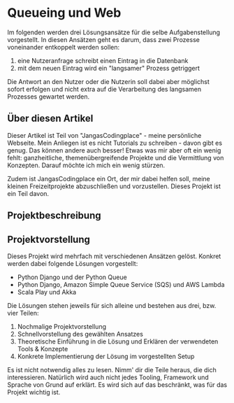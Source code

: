 # Queueing und Web
Im folgenden werden drei Lösungsansätze für die selbe Aufgabenstellung vorgestellt. In diesen 
Ansätzen geht es darum, dass zwei Prozesse voneinander entkoppelt werden sollen:

1. eine Nutzeranfrage schreibt einen Eintrag in die Datenbank
2. mit dem neuen Eintrag wird ein "langsamer" Prozess getriggert

Die Antwort an den Nutzer oder die Nutzerin soll dabei aber möglichst sofort erfolgen und 
nicht extra auf die Verarbeitung des langsamen Prozesses gewartet werden.

## Über diesen Artikel
Dieser Artikel ist Teil von "JangasCodingplace" - meine persönliche Webseite. Mein Anliegen 
ist es nicht Tutorials zu schreiben - davon gibt es genug. Das können andere auch besser! 
Etwas was mir aber oft ein wenig fehlt: ganzheitliche, themenübergreifende Projekte und die 
Vermittlung von Konzepten. Darauf möchte ich mich ein wenig stürzen.

Zudem ist JangasCodingplace ein Ort, der mir dabei helfen soll, meine kleinen Freizeitprojekte 
abzuschließen und vorzustellen. Dieses Projekt ist ein Teil davon.

## Projektbeschreibung
[//]: # (START CUSTOM SCRIPT)
[//]: # (START MARKDOWNREF)
[//]: # (https://raw.githubusercontent.com/JangasCodingplace/jangas-codingplace-blogs/main/blogs/web-and-queues/assets/project-description/de.md)
[//]: # (END MARKDOWNREF)
[//]: # (END CUSTOM SCRIPT)


## Projektvorstellung
Dieses Projekt wird mehrfach mit verschiedenen Ansätzen gelöst. Konkret werden dabei folgende 
Lösungen vorgestellt:

- Python Django und der Python Queue
- Python Django, Amazon Simple Queue Service (SQS) und AWS Lambda
- Scala Play und Akka

Die Lösungen stehen jeweils für sich alleine und bestehen aus drei, bzw. vier Teilen:

1. Nochmalige Projektvorstellung
2. Schnellvorstellung des gewählten Ansatzes
3. Theoretische Einführung in die Lösung und Erklären der verwendeten Tools & Konzepte
4. Konkrete Implementierung der Lösung im vorgestellten Setup

Es ist nicht notwendig alles zu lesen. Nimm' dir die Teile heraus, die dich interessieren. 
Natürlich wird auch nicht jedes Tooling, Framework und Sprache von Grund auf erklärt. Es wird 
sich auf das beschränkt, was für das Projekt wichtig ist.


[//]: # (START CUSTOM SCRIPT)
[//]: # (START CONTENT LIST)
[//]: # (https://raw.githubusercontent.com/JangasCodingplace/jangas-codingplace-blogs/main/blogs/web-and-queues/sub-content/django-conceptual/de.md)
[//]: # (https://raw.githubusercontent.com/JangasCodingplace/jangas-codingplace-blogs/main/blogs/web-and-queues/sub-content/django-pure-impl/de.md)
[//]: # (https://raw.githubusercontent.com/JangasCodingplace/jangas-codingplace-blogs/main/blogs/web-and-queues/sub-content/cloud-conceptual/de.md)
[//]: # (https://raw.githubusercontent.com/JangasCodingplace/jangas-codingplace-blogs/main/blogs/web-and-queues/sub-content/django-and-aws-impl/de.md)
[//]: # (https://raw.githubusercontent.com/JangasCodingplace/jangas-codingplace-blogs/main/blogs/web-and-queues/sub-content/scala-akka-conceptual/de.md)
[//]: # (https://raw.githubusercontent.com/JangasCodingplace/jangas-codingplace-blogs/main/blogs/web-and-queues/sub-content/scala-akka-impl/de.md)
[//]: # (https://raw.githubusercontent.com/JangasCodingplace/jangas-codingplace-blogs/main/blogs/web-and-queues/sub-content/conclusion/de.md)
[//]: # (END CONTENT LIST)
[//]: # (END CUSTOM SCRIPT)

